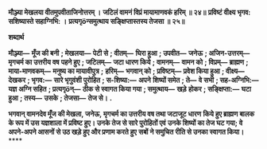 **मौञ्ज्या मेखलया वीतमुपवीताजिनोत्तरम् ।** **जटिलं वामनं विप्रं मायामाणवकं हरिम् ॥ २४॥** **प्रविष्टं वीक्ष्य भृगव: सशिष्यास्ते सहाग्निभि: ।** **प्रत्यगृöन्समुत्थाय सङ्क्षिप्तास्तस्य तेजसा ॥ २५॥** 

**शब्दार्थ** 

**मौञ्ज्या—** **मूँज की बनी** **; मेखलया—** **पेटी से** **; वीतम्—** **घिरा हुआ** **; उपवीत—** **जनेऊ** **; अजिन-उत्तरम्—** **मृगचर्म का उत्तरीय वष** **पहने हुए** **; जटिलम्—** **जटा धारण किये** **; वामनम्—** **वामन को** **; विप्रम्—** **ब्राह्मण** **; माया-माणवकम्—** **मनुष्य का मायावीपुत्र** **;** **हरिम्—** **भगवान् को** **; प्रविष्टम्—** **प्रवेश किया हुआ** **; वीक्ष्य—** **देखकर** **; भृगव:—** **सारे भृगुवंशी पुरोहित** **; स-शिष्या:—** **अपने** **शिष्यों समेत** **; ते—** **वे सभी** **; सह-अग्निभि:—** **यज्ञ अग्नि सहित** **; प्रत्यगृöन्—** **ठीक से स्वागत किया गया** **; समुत्थाय—** **खड़े** **होकर** **; सङ्क्षिप्ता:—** **घटा हुआ** **; तस्य—** **उसके** **; तेजसा—** **तेज से।** **.** 

**भगवान् वामनदेव मूँज की मेखला, जनेऊ, मृगचर्म का उत्तरीय वष तथा जटाजूट धारण** **किये हुए ब्राह्मण बालक के रूप में उस यज्ञशाला में प्रविष्ट हुए। उनके तेज से सारे पुरोहितों एवं** **उनके शिष्यों का तेज घट गया; वे अपने-अपने आसनों से उठ खड़े हुए और प्रणाम करते हुए** **सबों ने समुचित रीति से उनका स्वागत किया।** **** 